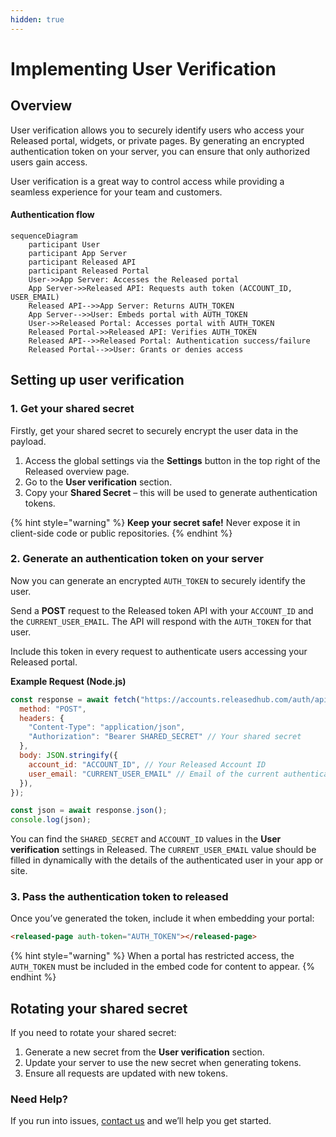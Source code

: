 ```yaml
---
hidden: true
---
```


# Implementing User Verification

## Overview

User verification allows you to securely identify users who access your Released portal, widgets, or private pages. By generating an encrypted authentication token on your server, you can ensure that only authorized users gain access.

User verification is a great way to control access while providing a seamless experience for your team and customers.

#### Authentication flow

```mermaid
sequenceDiagram
    participant User
    participant App Server
    participant Released API
    participant Released Portal
    User->>App Server: Accesses the Released portal
    App Server->>Released API: Requests auth token (ACCOUNT_ID, USER_EMAIL)
    Released API-->>App Server: Returns AUTH_TOKEN
    App Server-->>User: Embeds portal with AUTH_TOKEN
    User->>Released Portal: Accesses portal with AUTH_TOKEN
    Released Portal->>Released API: Verifies AUTH_TOKEN
    Released API-->>Released Portal: Authentication success/failure
    Released Portal-->>User: Grants or denies access

```



## Setting up user verification



### 1. Get your shared secret

Firstly, get your shared secret to securely encrypt the user data in the payload.

1. Access the global settings via the **Settings** button in the top right of the Released overview page.&#x20;
2. Go to the **User verification** section.&#x20;
3. Copy your **Shared Secret** – this will be used to generate authentication tokens.

{% hint style="warning" %}
**Keep your secret safe!** Never expose it in client-side code or public repositories.
{% endhint %}

### 2. Generate an authentication token on your server

Now you can generate an encrypted `AUTH_TOKEN` to securely identify the user.

Send a **POST** request to the Released token API with your `ACCOUNT_ID` and the `CURRENT_USER_EMAIL`. The API will respond with the `AUTH_TOKEN` for that user.

Include this token in every request to authenticate users accessing your Released portal.

**Example Request (Node.js)**

```javascript
const response = await fetch("https://accounts.releasedhub.com/auth/api/token", {
  method: "POST",
  headers: {
    "Content-Type": "application/json",
    "Authorization": "Bearer SHARED_SECRET" // Your shared secret
  },
  body: JSON.stringify({
    account_id: "ACCOUNT_ID", // Your Released Account ID 
    user_email: "CURRENT_USER_EMAIL" // Email of the current authenticated user 
  }),
});

const json = await response.json();
console.log(json);
```

You can find the `SHARED_SECRET` and `ACCOUNT_ID` values in the **User verification** settings in Released. The `CURRENT_USER_EMAIL` value should be filled in dynamically with the details of the authenticated user in your app or site.&#x20;

### 3. Pass the authentication token to released

Once you’ve generated the token, include it when embedding your portal:

```html
<released-page auth-token="AUTH_TOKEN"></released-page>
```

{% hint style="warning" %}
When a portal has restricted access, the `AUTH_TOKEN` must be included in the embed code for content to appear.&#x20;
{% endhint %}

## Rotating your shared secret

If you need to rotate your shared secret:

1. Generate a new secret from the **User verification** section.
2. Update your server to use the new secret when generating tokens.
3. Ensure all requests are updated with new tokens.

### Need Help? <a href="#need-help" id="need-help"></a>

If you run into issues, [contact us](https://released.so/support) and we’ll help you get started.
